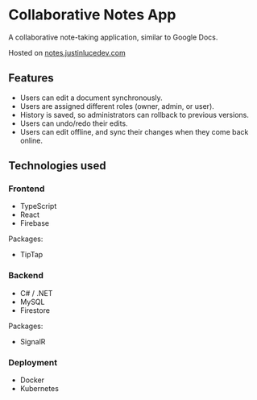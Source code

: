 # Collaborative Notes App

A collaborative note-taking application, similar to Google Docs.

Hosted on <a href="https://notes.justinlucedev.com" target="_blank">notes.justinlucedev.com</a>

## Features

- Users can edit a document synchronously.
- Users are assigned different roles (owner, admin, or user).
- History is saved, so administrators can rollback to previous versions.
- Users can undo/redo their edits.
- Users can edit offline, and sync their changes when they come back online.

## Technologies used

### Frontend

- TypeScript
- React
- Firebase

Packages:

- TipTap

### Backend

- C# / .NET
- MySQL
- Firestore

Packages:

- SignalR

### Deployment

- Docker
- Kubernetes

